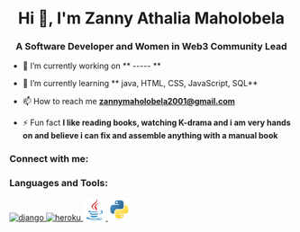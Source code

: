 <h1 align="center">Hi 👋, I'm Zanny Athalia Maholobela</h1>
<h3 align="center">A Software Developer and Women in Web3 Community Lead</h3>

- 🔭 I’m currently working on ** ----- **

- 🌱 I’m currently learning ** java, HTML, CSS, JavaScript, SQL**

- 📫 How to reach me **zannymaholobela2001@gmail.com**

- ⚡ Fun fact **I like reading books, watching K-drama and i am very hands on and believe i can fix and assemble anything with a manual book**

<h3 align="left">Connect with me:</h3>
<p align="left">
</p>

<h3 align="left">Languages and Tools:</h3>
<p align="left"> <a href="https://www.djangoproject.com/" target="_blank" rel="noreferrer"> <img src="https://cdn.worldvectorlogo.com/logos/django.svg" alt="django" width="40" height="40"/> </a> <a href="https://heroku.com" target="_blank" rel="noreferrer"> <img src="https://www.vectorlogo.zone/logos/heroku/heroku-icon.svg" alt="heroku" width="40" height="40"/> </a> <a href="https://www.java.com" target="_blank" rel="noreferrer"> <img src="https://raw.githubusercontent.com/devicons/devicon/master/icons/java/java-original.svg" alt="java" width="40" height="40"/> </a> <a href="https://www.python.org" target="_blank" rel="noreferrer"> <img src="https://raw.githubusercontent.com/devicons/devicon/master/icons/python/python-original.svg" alt="python" width="40" height="40"/> </a> </p>

